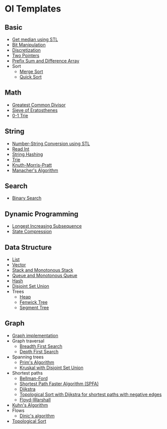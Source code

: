 # OI Templates

## Basic

- [Get median using STL](https://github.com/zml24/oi/blob/master/basic/median.cpp)
- [Bit Manipulation](https://github.com/zml24/oi/blob/master/basic/bit.cpp)
- [Discretization](https://github.com/zml24/oi/blob/master/basic/discrete.cpp)
- [Two Pointers](https://github.com/zml24/oi/blob/master/basic/2-pointers.cpp)
- [Prefix Sum and Difference Array](https://github.com/zml24/oi/blob/master/basic/prefix_sum.cpp)
- Sort
  - [Merge Sort](https://github.com/zml24/oi/blob/master/basic/merge_sort.cpp)
  - [Quick Sort](https://github.com/zml24/oi/blob/master/basic/quick_sort.cpp)

## Math

- [Greatest Common Divisor](https://github.com/zml24/oi/blob/master/math/gcd.cpp)
- [Sieve of Eratosthenes](https://github.com/zml24/oi/blob/master/math/sieve.cpp)
- [0-1 Trie](https://github.com/zml24/oi/blob/master/math/01-trie.cpp)

## String

- [Number-String Conversion using STL](https://github.com/zml24/oi/blob/master/string/conversion.cpp)
- [Read Int](https://github.com/zml24/oi/blob/master/string/read.cpp)
- [String Hashing](https://github.com/zml24/oi/blob/master/string/hash.cpp)
- [Trie](https://github.com/zml24/oi/blob/master/string/trie.cpp)
- [Knuth-Morris-Pratt](https://github.com/zml24/oi/blob/master/string/kmp.cpp)
- [Manacher's Algorithm](https://github.com/zml24/oi/blob/master/string/manacher.cpp)

## Search

- [Binary Search](https://github.com/zml24/oi/blob/master/search/binary.cpp)

## Dynamic Programming

- [Longest Increasing Subsequence](https://github.com/zml24/oi/blob/master/dp/lis.cpp)
- [State Compression](https://github.com/zml24/oi/blob/master/dp/state.cpp)

## Data Structure

- [List](https://github.com/zml24/oi/blob/master/ds/list.cpp)
- [Vector](https://github.com/zml24/oi/blob/master/ds/vector.cpp)
- [Stack and Monotonous Stack](https://github.com/zml24/oi/blob/master/ds/stack.cpp)
- [Queue and Monotonous Queue](https://github.com/zml24/oi/blob/master/ds/queue.cpp)
- [Hash](https://github.com/zml24/oi/blob/master/ds/hash.cpp)
- [Disjoint Set Union](https://github.com/zml24/oi/blob/master/ds/disjoint.cpp)
- Trees
  - [Heap](https://github.com/zml24/oi/blob/master/ds/heap.cpp)
  - [Fenwick Tree](https://github.com/zml24/oi/blob/master/ds/fenwick_tree.cpp)
  - [Segment Tree](https://github.com/zml24/oi/blob/master/ds/segment_tree.cpp)

## Graph

- [Graph implementation](https://github.com/zml24/oi/blob/master/graph/save.cpp)
- Graph traversal
  - [Breadth First Search](https://github.com/zml24/oi/blob/master/graph/bfs.cpp)
  - [Depth First Search](https://github.com/zml24/oi/blob/master/graph/dfs.cpp)
- Spanning trees
  - [Prim's Algorithm](https://github.com/zml24/oi/blob/master/graph/prim.cpp)
  - [Kruskal with Disjoint Set Union](https://github.com/zml24/oi/blob/master/graph/kruskal.cpp)
- Shortest paths
  - [Bellman-Ford](https://github.com/zml24/oi/blob/master/graph/bellman_ford.cpp)
  - [Shortest Path Faster Algorithm (SPFA)](https://github.com/zml24/oi/blob/master/graph/spfa.cpp)
  - [Dijkstra](https://github.com/zml24/oi/blob/master/graph/dijkstra.cpp)
  - [Topological Sort with Dijkstra for shortest paths with negative edges](https://github.com/zml24/oi/blob/master/graph/topo_dijkstra.cpp)
  - [Floyd-Warshall](https://github.com/zml24/oi/blob/master/graph/floyd.cpp)
- [Kuhn's Algorithm](https://github.com/zml24/oi/blob/master/graph/hungarian.cpp)
- Flows
  - [Dinic's algorithm](https://github.com/zml24/oi/blob/master/graph/dinic.cpp)
- [Topological Sort](https://github.com/zml24/oi/blob/master/graph/topo.cpp)
